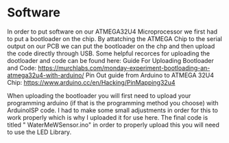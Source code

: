 # Software
In order to put software on our ATMEGA32U4 Microprocessor we first had to put a bootloader on the chip. By attatching the ATMEGA Chip to the serial output on our PCB we can put the bootloader on the chp and then upload the code directly through USB. Some helpful recorces for uploading the dootloader and code can be found here:
Guide For Uploading Bootloader and Code:
https://murchlabs.com/monday-experiment-bootloading-an-atmega32u4-with-arduino/ 
Pin Out guide from Arduino to ATMEGA 32U4 Chip:
https://www.arduino.cc/en/Hacking/PinMapping32u4

When uploading the bootloader you will first need to upload your programming arduino (if that is the programming method you choose) with ArduinoISP code. I had to make some small adjustments in order for this to work properly which is why I uploaded it for use here. The final code is titled " WaterMeWSensor.ino" in order to properly upload this you will need to use the LED Library. 
